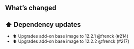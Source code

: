 ## What’s changed

## ⬆️ Dependency updates

- ⬆️ Upgrades add-on base image to 12.2.1 @frenck (#214)
- ⬆️ Upgrades add-on base image to 12.2.2 @frenck (#217)
